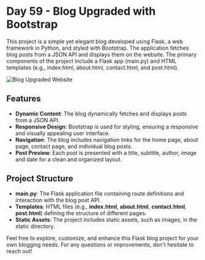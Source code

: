 # Day 59 - Blog Upgraded with Bootstrap

This project is a simple yet elegant blog developed using Flask, a web framework in Python, and styled with Bootstrap. The application fetches blog posts from a JSON API and displays them on the website. The primary components of the project include a Flask app (main.py) and HTML templates (e.g., index.html, about.html, contact.html, and post.html).

![Blog Upgraded Website](https://github.com/JonatasViscaino/100-days-of-code-Python/assets/121301717/5399a946-01af-42c4-9248-6545c46637c7)


## Features
- **Dynamic Content**: The blog dynamically fetches and displays posts from a JSON API.
- **Responsive Design**: Bootstrap is used for styling, ensuring a responsive and visually appealing user interface.
- **Navigation**: The blog includes navigation links for the home page, about page, contact page, and individual blog posts.
- **Post Preview**: Each post is presented with a title, subtitle, author, image and date for a clean and organized layout.

## Project Structure
- **main.py**: The Flask application file containing route definitions and interaction with the blog post API.
- **Templates**: HTML files (e.g., **index.html**, **about.html**, **contact.html**, **post.html**) defining the structure of different pages.
- **Static Assets**: The project includes static assets, such as images, in the static directory.

Feel free to explore, customize, and enhance this Flask blog project for your own blogging needs. For any questions or improvements, don't hesitate to reach out!